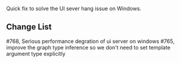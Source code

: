 Quick fix to solve the UI sever hang issue on Windows.

Change List
-------------------------
#768, Serious performance degration of ui server on windows
#765, improve the graph type inference so we don't need to set template argument type explicitly
